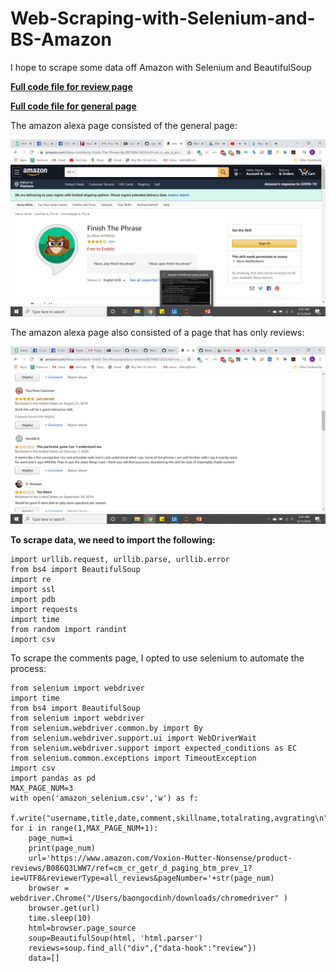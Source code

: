 # Web-Scraping-with-Selenium-and-BS-Amazon
I hope to scrape some data off Amazon with Selenium and BeautifulSoup


[**Full code file for review page**](https://github.com/ngocdinh1410/Web-Scraping-with-Selenium-and-BS/blob/master/Amazon_Alexa_Comments_Selenium_05012020%20.ipynb)


[**Full code file for general page**](https://github.com/ngocdinh1410/Web-Scraping-with-Selenium-and-BS/blob/master/Amazon_Skills_Comment_03192020.ipynb)

The amazon alexa page consisted of the general page:

![alt text](https://github.com/ngocdinh1410/Web-Scraping-with-Selenium-and-BS/blob/master/Skills_General.PNG "General Page")


The amazon alexa page also consisted of a page that has only reviews:


![alt text](https://github.com/ngocdinh1410/Web-Scraping-with-Selenium-and-BS/blob/master/Skills_Comment.PNG "Skill Comments Page")


**To scrape data, we need to import the following:**


```
import urllib.request, urllib.parse, urllib.error
from bs4 import BeautifulSoup
import re
import ssl
import pdb
import requests
import time
from random import randint
import csv
```

To scrape the comments page, I opted to use selenium to automate the process:

```
from selenium import webdriver
import time
from bs4 import BeautifulSoup
from selenium import webdriver
from selenium.webdriver.common.by import By
from selenium.webdriver.support.ui import WebDriverWait
from selenium.webdriver.support import expected_conditions as EC
from selenium.common.exceptions import TimeoutException
import csv
import pandas as pd
MAX_PAGE_NUM=3
with open('amazon_selenium.csv','w') as f:
    f.write("username,title,date,comment,skillname,totalrating,avgrating\n")
for i in range(1,MAX_PAGE_NUM+1):
    page_num=i
    print(page_num)
    url='https://www.amazon.com/Voxion-Mutter-Nonsense/product-reviews/B086Q3LWW7/ref=cm_cr_getr_d_paging_btm_prev_1?ie=UTF8&reviewerType=all_reviews&pageNumber='+str(page_num)
    browser = webdriver.Chrome("/Users/baongocdinh/downloads/chromedriver" )
    browser.get(url)
    time.sleep(10)
    html=browser.page_source
    soup=BeautifulSoup(html, 'html.parser')
    reviews=soup.find_all("div",{"data-hook":"review"})
    data=[]
 ```
